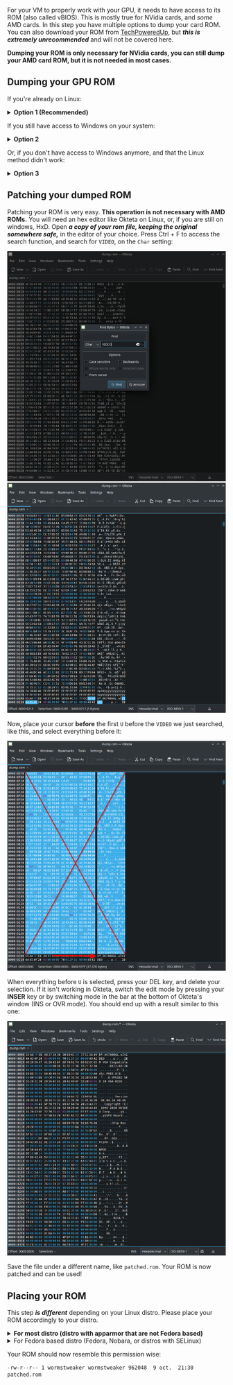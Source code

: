 For your VM to properly work with your GPU, it needs to have access to its ROM (also called vBIOS). This is mostly true for NVidia cards, and *some* AMD cards. In this step you have multiple options to dump your card ROM. You can also download your ROM from [TechPoweredUp](https://www.techpowerup.com/vgabios/), but ***this is extremely unrecommended*** and will not be covered here.

**Dumping your ROM is only necessary for NVidia cards, you can still dump your AMD card ROM, but it is not needed in most cases.**

## Dumping your GPU ROM

If you're already on Linux:
<details>
    <summary><strong>Option 1 (Recommended)</strong></summary>
    <details>
        <summary>Tool for NVidia</summary>
        Download the latest version of <a href="https://www.techpowerup.com/download/nvidia-nvflash/">NVFlash Linux</a> in an easily accessible folder (your "Documents" or your "home" folder for example), and unzip the file. You should now have multiple folders for different architectures, the one we are most likely interested in is <strong>x64</strong>. Take note of the file name, it should be something like <code>nvflash</code>.
    </details>
    <details>
        <summary>Tool for AMD</summary>
        Download the latest version of <a href="https://www.techpowerup.com/download/ati-atiflash/">AMDVBFlash / ATI ATIFlash Linux</a> in an easily accessible folder (your "Documents" or your "home" folder for example), and unzip the file. Take note of the file name, it should be something like <code>amdvbflash</code>.
    </details>
    <br>
    Open a TTY with&nbsp;<code>Ctrl + Alt + F2</code> (Try multiple combinations with F&nbsp;<code>X</code>, as it can be different on your distro)<br>
    <img src="images/tty/TTY.gif"/><br>
    Stop your Display Manager, the command is different depending on your distro DM, here are a few examples:
    <details>
        <summary>Gnome Display Manager (GDM)</summary>
        <pre>sudo systemctl stop gdm3</pre>
    </details>
    <details>
        <summary>Simple Desktop Display Manager (SDDM)</summary>
        <pre>sudo systemctl stop sddm</pre>
    </details>
    <details>
        <summary>LightDM</summary>
        <pre>sudo systemctl stop lightdm</pre>
    </details>
    <i>For Ubuntu users: Go at the end of this sub-section, special instructions await you for this step.</i><br>
    Don't hesitate to Google the command for your specific DM.
    <br>
    <br>
    To successfully dump your GPU rom, you need to tell your kernel to stop using the drivers for it.
    We can do this with the&nbsp;<code>rmmod</code> command.
    Alternatively, <strong>if rmmod isn't an available command on your distro,</strong> you can use&nbsp;<code>modprobe -r</code> instead, the syntax is the same, simply replace it in the commands.
    <br>
    To unload the driver kernel modules, run the following commands in order from top to bottom, specific to your GPU:
    <table>
        <tr>
            <th>NVidia</th>
            <th>AMD</th>
        </tr>
        <tr>
            <th>sudo rmmod nvidia_uvm</th>
            <th>sudo rmmod drm_kms_helper</th>
        </tr>
        <tr>
            <th>sudo rmmod nvidia_drm</th>
            <th>sudo rmmod amdgpu</th>
        </tr>
        <tr>
            <th>sudo rmmod nvidia_modeset</th>
            <th>sudo rmmod radeon</th>
        </tr>
        <tr>
            <th>sudo rmmod nvidia</th>
            <th></th>
        </tr>
    </table>
    <i>Note for NVidia GPUs: Sometimes, a service named <code>nvidia-persistenced</code> can stop you from unloading certain modules. Simply stop this service with <code>sudo systemctl stop nvidia-persistenced</code> to get rid of it temporarily. Since the 5.1X version of the Linux Kernel, the drm_kms_helper and drm are builtin the kernel, and cannot be unloaded, you can safely ignore them if they don't unload.</i>
    <br>
    <img src="images/tty/TTY_nvidia_unload.png"/><br>
    <br>
    Now, place yourself in the folder containing nvflash/amdvbflash, make it executable with <code>chmod +x</code>, and dump your rom:
    <table>
        <tr>
            <th>NVidia</th>
            <th>AMD</th>
        </tr>
        <tr>
            <th>sudo chmod +x nvflash</th>
            <th>sudo chmod +x amdvbflash</th>
        </tr>
        <tr>
            <th>sudo ./nvflash --save vbios.rom</th>
            <th>sudo ./amdvbflash -s 0 vbios.rom</th>
        </tr>
    </table>
<i>Note for AMD GPUs: 0 in this previous command is your adapter, if yours isn't 0, you can figure out which number you need to put here using <code>sudo ./amdvbflash -i</code></i>
    <br>
    <br>
    Results of the dump:
    <details>
        <summary>For NVidia</summary>
        <img src="images/tty/TTY_nvidia_save.png"/>
    </details>
    <details>
        <summary>For AMD</summary>
        <img src="images/tty/TTY_amd_save.png"/>
    </details>
    <br>
    We now need to reload the modules we unloaded previously. You can do so by simply typing the unloads command we did earlier, in reverse order, and replacing <code>rmmod</code> by <code>modprobe</code> like so:
    <table>
        <tr>
            <th>NVidia</th>
            <th>AMD</th>
        </tr>
        <tr>
            <th>sudo modprobe nvidia</th>
            <th>sudo modprobe drm_kms_helper</th>
        </tr>
        <tr>
            <th>sudo modprobe nvidia_uvm</th>
            <th>sudo modprobe amdgpu</th>
        </tr>
        <tr>
            <th>sudo modprobe nvidia_drm</th>
            <th>sudo modprobe radeon</th>
        </tr>
        <tr>
            <th>sudo modprobe nvidia_modeset</th>
            <th></th>
        </tr>
    </table>
    <br>
    Likewise, after reloading the kernel modules, we now need to restart our display manager, here are a few examples:
    <details>
        <summary>Gnome Display Manager (GDM)</summary>
        <pre>sudo systemctl restart gdm3</pre>
    </details>
    <details>
        <summary>Simple Desktop Display Manager (SDDM)</summary>
        <pre>sudo systemctl restart sddm</pre>
    </details>
    <details>
        <summary>LightDM</summary>
        <pre>sudo systemctl restart lightdm</pre>
    </details>
    <br>
    You can also reboot your host with<code>sudo reboot</code> instead of reloading all the modules.
    <br>
    <br>
    You should now have a dumped GPU rom, specific to your GPU.
    <br>
    <details>
        <summary>Special section for Ubuntu 22 (and probably next versions)</summary>
        Ubuntu 22 has a very annoying way to stop your DE. It uses something different from other Debian based distro. You first need to disable your DE like this:
        <pre>sudo systemctl set-default multi-user
gnome-session-quit</pre>
        This will set your default display mode to a TTY, and stop gnome. At this point, follow the previous steps of the guide to dump your vBios normally. When you are done, you can restore your DE with this:
        <pre>sudo systemctl set-default graphical
sudo systemctl start gdm3</pre>
        <br>
        <i>Save yourself, don't use the mess that is Ubuntu 22.</i>
        <br>
    </details>
</details>

If you still have access to Windows on your system:
<details>
    <summary><strong>Option 2</strong></summary>
    Start up Windows 10 and install GPU-Z. Run it, and click on this icon.
    <br>
    <img src="uploads/fc5745a7ff92aa34bf3db2abb7a8b997/image.png"/>
    <br>
    This should save a vbios file for you. Keep it safe on a USB stick or external drive, to transfer it on Linux later. You can keep Windows opened for the next step, as you can edit your vbios using <a href='https://mh-nexus.de/en/hxd/'>HxD</a> instead of Okteta.
    <br>
    <b>Note: It seems that versions of GPU-Z after 2.5.0 have trouble dumping vbios, please be sure to use version 2.5.0 until this issue is resolved</b>
</details>

Or, if you don't have access to Windows anymore, and that the Linux method didn't work:
<details>
    <summary><strong>Option 3</strong></summary>
    You can try to create a FreeDOS USB stick, to boot on and use nvflash/atiflash.
    <br>
    <a href='https://unetbootin.github.io/'>Download UNetbootin</a>, run the software (<code>chmod +x</code> the executable then run it from your terminal as root), select the FreeDOS distribution, and flash it on a USB stick (as the live USB iso is less than 500mb, a 1Gb USB stick or higher is enough).<br> If UNetbootin cannot see your USB stick, format it as fat32. Once your USB is formatted, and FreeDOS is installed, copy the <strong>DOS</strong> version of nvflash/amdvbflash (As the time of writing, the DOS latest version of AMDVBFlash is 4.68, the latest DOS version of nvflash is 5.163) on the USB stick.<br>
    Reboot your host, and boot on your newly made FreeDOS USB. Since FreeDOS emulates a DOS environment, you will probably have to set your boot mode to Legacy temporarily, <strong>do not forget to set it back to UEFI after you are done.</strong> On the FreeDOS boot menu, quickly select option 5, you will be put in a DOS prompt. Move yourself to the B: drive (Simply type <code>B:</code>), and check that the nvflash/amdvbflash tools are correctly on your USB, using the DIR command. You should see the exe file alongside the FreeDOS files.<br>
    Now, like in Options 1, you can run the dumping software, and get your rom.
    <table>
        <tr>
            <th>NVidia</th>
            <th>AMD</th>
        </tr>
        <tr>
            <th>nvflash.exe --save vbios.rom</th>
            <th>amdvbflash.exe -s 0 vbios.rom</th>
        </tr>
    </table>
    Your rom should now be saved on your USB stick. To reboot, press your power button once, to trigger an ACPI shutdown, as there is no shutdown or reboot command in FreeDOS. <strong> Don't forget to set back your system to UEFI boot.</strong>
    <br>
    <br>
    Alternatively, if this method still doesn't work, you can try out <a href="https://www.hirensbootcd.org/download/">Hiren's Boot CD</a> and use Option 2 once you are booted on it.
    <br>
    As a complementary ressource, you can consult the <a href="http://wiki.freedos.org/wiki/index.php/How_to_Create_a_USB_Boot_Disk_Using_FreeDOS">FreeDOS wiki</a> for more explanations and tips on how to create a USB stick with FreeDOS on it.
</details>

## Patching your dumped ROM

Patching your ROM is very easy. **This operation is not necessary with AMD ROMs.** You will need an hex editor like Okteta on Linux, or, if you are still on windows, HxD. Open ***a copy of your rom file, keeping the original somewhere safe,*** in the editor of your choice. Press Ctrl + F to access the search function, and search for `VIDEO`, on the `Char` setting:

![okteta search](images/okteta/okteta_search.png)
![okteta search result](images/okteta/okteta_result.png)

Now, place your cursor **before** the first `U` before the `VIDEO` we just searched, like this, and select everything before it:

![okteta rom header removal](images/okteta/okteta_header_removal.png)

When everything before `U` is selected, press your DEL key, and delete your selection. If it isn't working in Okteta, switch the edit mode by pressing your **INSER** key or by switching mode in the bar at the bottom of Okteta's window (INS or OVR mode). You should end up with a result similar to this one:

![okteta result](images/okteta/okteta_final.png)

Save the file under a different name, like `patched.rom`. Your ROM is now patched and can be used!

## Placing your ROM

This step ***is different*** depending on your Linux distro. Please place your ROM accordingly to your distro.

<details>
    <summary><b>For most distro (distro with apparmor that are not Fedora based)</b></summary>
Create a folder called <code>vgabios</code> in <code>/usr/share/</code>
<pre>
sudo mkdir /usr/share/vgabios
</pre>
Place your patched ROM in the newly created directory, and sets its permissions:
<pre>
cp ./patched.rom /usr/share/vgabios/
cd /usr/share/vgabios
sudo chmod -R 644 patched.rom
sudo chown yourusername:yourusername patched.rom
</pre>
</details>
<details>
    <summary>For Fedora based distro (Fedora, Nobara, or distros with SELinux)</summary>
Create a folder called <code>vgabios</code> in <code>/var/lib/libvirt/</code>
<pre>
sudo mkdir /var/lib/libvirt/vgabios
</pre>
Place your patched ROM in the newly created directory, and sets its permissions:
<pre>
cp ./patched.rom /var/lib/libvirt/vgabios/
cd /var/lib/libvirt/vgabios/
sudo chmod -R 644 patched.rom
sudo chown yourusername:yourusername patched.rom
</pre>
Set the SELinux context for the file:
<pre>
sudo semanage fcontext -a -t virt_image_t /var/lib/libvirt/vgabios/patched.rom
sudo restorecon -v /var/lib/libvirt/vgabios/patched.rom
</pre>
</details>

Your ROM should now resemble this permission wise:
```
-rw-r--r-- 1 wormstweaker wormstweaker 962048  9 oct.  21:30 patched.rom
```